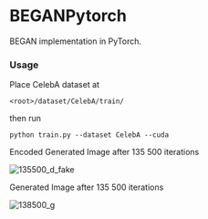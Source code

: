 # BEGANPytorch

BEGAN implementation in PyTorch.


### Usage
Place CelebA dataset at

`<root>/dataset/CelebA/train/`

then run

`python train.py --dataset CelebA --cuda`



Encoded Generated Image after 135 500 iterations

![135500_d_fake](https://cloud.githubusercontent.com/assets/7908951/25210485/a388ef14-25b2-11e7-887d-894bde0c6d7a.jpg)


Generated Image after 135 500 iterations

![138500_g](https://cloud.githubusercontent.com/assets/7908951/25210488/aba6aac4-25b2-11e7-9571-cf502c615c9c.jpg)
